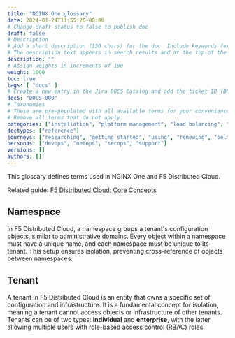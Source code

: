 ```yaml
---
title: "NGINX One glossary"
date: 2024-01-24T11:55:26-08:00
# Change draft status to false to publish doc
draft: false
# Description
# Add a short description (150 chars) for the doc. Include keywords for SEO. 
# The description text appears in search results and at the top of the doc.
description: ""
# Assign weights in increments of 100
weight: 1000
toc: true
tags: [ "docs" ]
# Create a new entry in the Jira DOCS Catalog and add the ticket ID (DOCS-<number>) below
docs: "DOCS-000"
# Taxonomies
# These are pre-populated with all available terms for your convenience.
# Remove all terms that do not apply.
categories: ["installation", "platform management", "load balancing", "api management", "service mesh", "security", "analytics"]
doctypes: ["reference"]
journeys: ["researching", "getting started", "using", "renewing", "self service"]
personas: ["devops", "netops", "secops", "support"]
versions: []
authors: []
---
```


This glossary defines terms used in NGINX One and F5 Distributed Cloud.

<i class="fas fa-book"></i> Related guide: [F5 Distributed Cloud: Core Concepts](https://docs.cloud.f5.com/docs/ves-concepts/core-concepts)

## Namespace

In F5 Distributed Cloud, a namespace groups a tenant's configuration objects, similar to administrative domains. Every object within a namespace must have a unique name, and each namespace must be unique to its tenant. This setup ensures isolation, preventing cross-reference of objects between namespaces.

## Tenant
A tenant in F5 Distributed Cloud is an entity that owns a specific set of configuration and infrastructure. It is a fundamental concept for isolation, meaning a tenant cannot access objects or infrastructure of other tenants. Tenants can be of two types: **individual** and **enterprise**, with the latter allowing multiple users with role-based access control (RBAC) roles.

